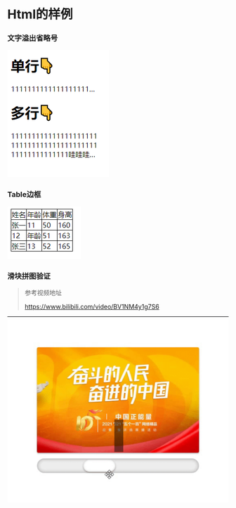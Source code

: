 # Html的样例

### 文字溢出省略号

<img src="preview/1-1.png"  />

### Table边框

<img src="preview/2-1.png"  />

### 滑块拼图验证

> 参考视频地址
>
> https://www.bilibili.com/video/BV1NM4y1g7S6 

![](preview/3-1.gif)

